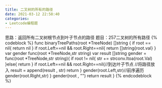 ```yaml
---
title: 二叉树的所有的路径
date: 2021-03-12 22:58:40
categories: 
- Leetcode编程题
---
```

思路：返回所有二叉树根节点到叶子节点的路径
题目：257二叉树的所有路径
{% codeblock  %}
func binaryTreePaths(root *TreeNode) []string {
    if root == nil{
        return nil
    }
    if root.Left==nil && root.Right==nil{
        return []string{root.val}
    }
    var gender func(root *TreeNode,str string)
    var result []string
    gender = func(root *TreeNode,str string){
        if root != nil{
            str += strconv.Itoa(root.Val)
        }else{
            return 
        }
        if root.Left==nil && root.Right==nil{//到达叶子节点
            //将路径放入
            result = append(result , str)
            return 
        }
        gender(root.Left,str)//前序遍历
        gender(root.Right,str)
    }
    gender(root , "")
    return result
}
{% endcodeblock %}
